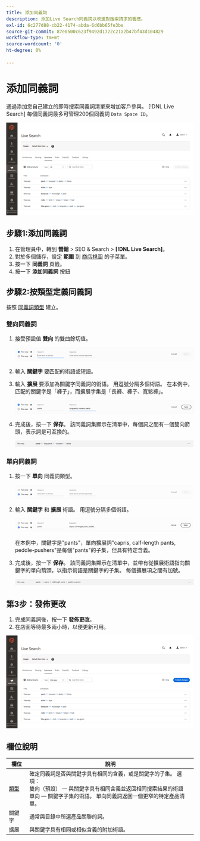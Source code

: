 ```yaml
---
title: 添加同義詞
description: 添加Live Search同義詞以改進對搜索請求的響應。
exl-id: 6c277d88-cb22-4174-abda-6d6bb65fe3be
source-git-commit: 87e0500c623f9492d1722c21a2b47bf43d104829
workflow-type: tm+mt
source-wordcount: '0'
ht-degree: 0%

---
```


# 添加同義詞

通過添加您自己建立的即時搜索同義詞清單來增加客戶參與。 [!DNL Live Search] 每個同義詞最多可管理200個同義詞 `Data Space ID`。

![[!DNL Live Search] 同義詞](assets/synonym-workspace.png)

## 步驟1:添加同義詞

1. 在管理員中，轉到 **營銷** > SEO &amp; Search > **[!DNL Live Search]**。
1. 對於多個儲存，設定 **範圍** 到 [商店視圖](https://docs.magento.com/user-guide/configuration/scope.html) 的子菜單。
1. 按一下 **同義詞** 頁籤。
1. 按一下 **添加同義詞** 按鈕

## 步驟2:按類型定義同義詞

按照 [同義詞類型](synonyms-type.md) 建立。

### 雙向同義詞

1. 接受預設值 **雙向** 的雙曲餘切值。

   ![添加雙向同義詞](assets/synonym-add-two-way.png)


1. 輸入 **關鍵字** 要匹配的術語或短語。
1. 輸入 **擴展** 要添加為關鍵字同義詞的術語。 用逗號分隔多個術語。
在本例中，匹配的關鍵字是「褲子」，而擴展字集是「長褲、褲子、寬鬆褲」。

   ![雙向同義詞示例](assets/synonym-add-two-way-example.png)

1. 完成後，按一下 **保存**。
該同義詞集顯示在清單中，每個詞之間有一個雙向箭頭，表示詞是可互換的。

   ![雙向同義詞](assets/synonym-two-way.png)

### 單向同義詞

1. 按一下 **單向** 同義詞類型。

   ![添加單向同義詞](assets/synonym-add-one-way.png)

1. 輸入 **關鍵字** 和 **擴展** 術語。 用逗號分隔多個術語。

   ![單向同義詞示例](assets/synonym-add-one-way-example.png)

   在本例中，關鍵字是&quot;pants&quot;，單向擴展詞&quot;capris, calf-length pants, peddle-pushers&quot;是每個&quot;pants&quot;的子集，但具有特定含義。

1. 完成後，按一下 **保存**。
該同義詞集顯示在清單中，並帶有從擴展術語指向關鍵字的單向箭頭，以指示術語是關鍵字的子集。 每個擴展項之間有加號。

   ![單向同義詞](assets/synonym-one-way.png)

## 第3步：發佈更改

1. 完成同義詞後，按一下 **發佈更改**。
1. 在店面等待最多兩小時，以便更新可用。

![發佈更改](assets/synonym-publish.png)

## 欄位說明

| 欄位 | 說明 |
|--- |--- |
| [類型](synonyms.md) | 確定同義詞是否與關鍵字具有相同的含義，或是關鍵字的子集。 選項：<br />雙向（預設） — 與關鍵字具有相同含義並返回相同搜索結果的術語<br />單向 — 關鍵字子集的術語。 單向同義詞返回一個更窄的特定產品清單。 |
| 關鍵字 | 通常與目錄中所選產品關聯的詞。 |
| 擴展 | 與關鍵字具有相同或相似含義的附加術語。 |
